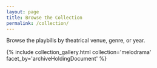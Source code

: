 ```yaml
---
layout: page
title: Browse the Collection
permalink: /collection/
---
```


Browse the playbills by theatrical venue, genre, or year.


{% include collection_gallery.html collection='melodrama' facet_by='archiveHoldingDocument' %}
